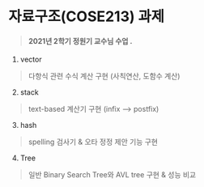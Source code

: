 # 자료구조(COSE213) 과제
> #### 2021년 2학기 정원기 교수님 수업 .
1. vector
> 다항식 관련 수식 계산 구현 (사칙연산, 도함수 계산)
2. stack
 > text-based 계산기 구현 (infix --> postfix)
 3. hash
 > spelling 검사기 & 오타 정정 제안 기능 구현
 4. Tree
 > 일반 Binary Search Tree와 AVL tree 구현 & 성능 비교
